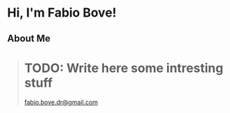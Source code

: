 # Hi, I'm Fabio Bove!

## About Me
> # TODO: Write here some intresting stuff
> [fabio.bove.dr@gmail.com](mailto:fabio.bove.dr@gmail.com)
